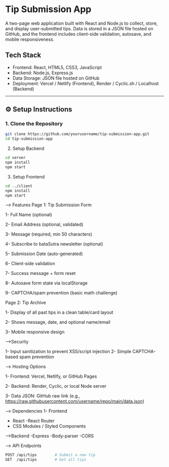 #  Tip Submission App

A two-page web application built with React and Node.js to collect, store, and display user-submitted tips. Data is stored in a JSON file hosted on GitHub, and the frontend includes client-side validation, autosave, and mobile responsiveness.

## Tech Stack

- Frontend: React, HTML5, CSS3, JavaScript
- Backend: Node.js, Express.js
- Data Storage: JSON file hosted on GitHub
- Deployment: Vercel / Netlify (Frontend), Render / Cyclic.sh / Localhost (Backend)

---

## ⚙️ Setup Instructions

### 1. Clone the Repository

```bash
git clone https://github.com/yourusername/tip-submission-app.git
cd tip-submission-app
```

2. Setup Backend
```bash
cd server
npm install
npm start
```

3. Setup Frontend
```bash
cd ../client
npm install
npm start
```

--> Features
Page 1: Tip Submission Form

1- Full Name (optional)

2- Email Address (optional, validated)

3- Message (required, min 50 characters)

4- Subscribe to bataSutra newsletter (optional)

5- Submission Date (auto-generated)

6- Client-side validation

7- Success message + form reset

8- Autosave form state via localStorage

9- CAPTCHA/spam prevention (basic math challenge)

Page 2: Tip Archive

1- Display of all past tips in a clean table/card layout

2- Shows message, date, and optional name/email

3- Mobile responsive design

-->Security

1- Input sanitization to prevent XSS/script injection
2- Simple CAPTCHA-based spam prevention

--> Hosting Options

1- Frontend: Vercel, Netlify, or GitHub Pages

2- Backend: Render, Cyclic, or local Node server

3- Data JSON: GitHub raw link (e.g., https://raw.githubusercontent.com/username/repo/main/data.json)

--> Dependencies
1- Frontend
- React
-React Router 
- CSS Modules / Styled Components

-->Backend
-Express
-Body-parser
-CORS

--> API Endpoints
```bash
POST /api/tips        # Submit a new tip
GET  /api/tips        # Get all tips
```
